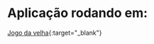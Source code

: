 # Aplicação rodando em:

[Jogo da velha](https://ppiresdev.github.io/jogo-da-velha/){:target="_blank"}

